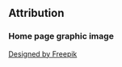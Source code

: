## Attribution

### Home page graphic image

<a href='http://www.freepik.com/free-vector/successful-businessman_764900.htm'>Designed by Freepik</a>
